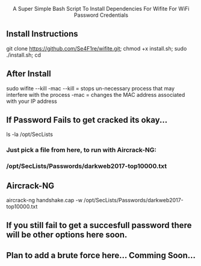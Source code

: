 <p align="center">A Super Simple Bash Script To Install Dependencies For Wifite For WiFi Password Credentials</p>

## Install Instructions

git clone https://github.com/Se4F1re/wifite.git;
chmod +x install.sh;
sudo ./install.sh;
cd

## After Install
sudo wifite --kill -mac
  --kill = stops un-necessary process that may interfere with the process
  -mac   = changes the MAC address associated with your IP address

## If Password Fails to get cracked its okay...
ls -la /opt/SecLists
### Just pick a file from here, to run with Aircrack-NG:
### /opt/SecLists/Passwords/darkweb2017-top10000.txt

## Aircrack-NG
aircrack-ng handshake.cap -w /opt/SecLists/Passwords/darkweb2017-top10000.txt


## If you still fail to get a succesfull password there will be other options here soon.
## Plan to add a brute force here... Comming Soon...
